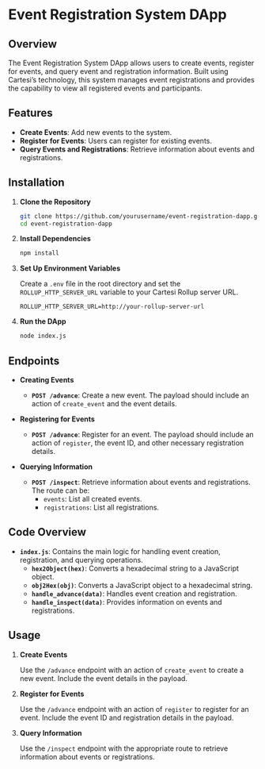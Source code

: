 # Event Registration System DApp

## Overview

The Event Registration System DApp allows users to create events, register for events, and query event and registration information. Built using Cartesi’s technology, this system manages event registrations and provides the capability to view all registered events and participants.

## Features

- **Create Events**: Add new events to the system.
- **Register for Events**: Users can register for existing events.
- **Query Events and Registrations**: Retrieve information about events and registrations.

## Installation

1. **Clone the Repository**

   ```bash
   git clone https://github.com/yourusername/event-registration-dapp.git
   cd event-registration-dapp
   ```

2. **Install Dependencies**

   ```bash
   npm install
   ```

3. **Set Up Environment Variables**

   Create a `.env` file in the root directory and set the `ROLLUP_HTTP_SERVER_URL` variable to your Cartesi Rollup server URL.

   ```env
   ROLLUP_HTTP_SERVER_URL=http://your-rollup-server-url
   ```

4. **Run the DApp**

   ```bash
   node index.js
   ```

## Endpoints

- **Creating Events**
  - **`POST /advance`**: Create a new event. The payload should include an action of `create_event` and the event details.

- **Registering for Events**
  - **`POST /advance`**: Register for an event. The payload should include an action of `register`, the event ID, and other necessary registration details.

- **Querying Information**
  - **`POST /inspect`**: Retrieve information about events and registrations. The route can be:
    - `events`: List all created events.
    - `registrations`: List all registrations.

## Code Overview

- **`index.js`**: Contains the main logic for handling event creation, registration, and querying operations.
  - **`hex2Object(hex)`**: Converts a hexadecimal string to a JavaScript object.
  - **`obj2Hex(obj)`**: Converts a JavaScript object to a hexadecimal string.
  - **`handle_advance(data)`**: Handles event creation and registration.
  - **`handle_inspect(data)`**: Provides information on events and registrations.

## Usage

1. **Create Events**

   Use the `/advance` endpoint with an action of `create_event` to create a new event. Include the event details in the payload.

2. **Register for Events**

   Use the `/advance` endpoint with an action of `register` to register for an event. Include the event ID and registration details in the payload.

3. **Query Information**

   Use the `/inspect` endpoint with the appropriate route to retrieve information about events or registrations.